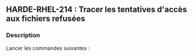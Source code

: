 ## HARDE-RHEL-214 : Tracer les tentatives d'accès aux fichiers refusées 

### Description

Lancer les commandes suivantes :

